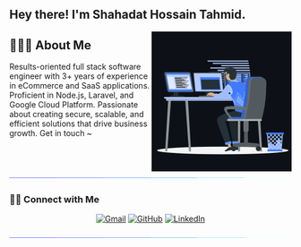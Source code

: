 ## Hey there! I'm Shahadat Hossain Tahmid.

<img align='right' src="coding.gif" width="250">


## 👨🏻‍💻 About Me

Results-oriented full stack software engineer with 3+ years of experience in eCommerce and SaaS applications. Proficient in Node.js, Laravel, and Google Cloud Platform. Passionate about creating secure, scalable, and efficient solutions that drive business growth. Get in touch ~

<!-- <a href="https://www.youtube.com/watch?v=dQw4w9WgXcQ"><img src="colorbar.gif"></a>

## 🛠 Tech Stack

### 👨‍💻 Programming Languages

<p align="left">

![HTML5](https://img.shields.io/badge/HTML-%23E34F26.svg?logo=html5&logoColor=white)&emsp;
![CSS3](https://img.shields.io/badge/CSS-%231572B6.svg?logo=css3&logoColor=white)&emsp;
![JavaScript](https://img.shields.io/badge/JavaScript-%23323330.svg?logo=javascript&logoColor=%23F7DF1E)&emsp;
![PHP](https://img.shields.io/badge/PHP-%23777BB4.svg?logo=php&logoColor=white)&emsp;
![NodeJS](https://img.shields.io/badge/Node.js-6DA55F?logo=node.js&logoColor=white)&emsp;
![TypeScript](https://img.shields.io/badge/TypeScript-%23007ACC.svg?logo=typescript&logoColor=white)&emsp;
![SQL](https://img.shields.io/badge/SQL%20-%23025E8C.svg?logo=amazon-dynamodb&logoColor=white)

</p>

### 🌐 Front End Frameworks & Libraries

<p align="left">

![Vue.js](https://img.shields.io/badge/Vue-%2335495e.svg?logo=vuedotjs&logoColor=%234FC08D)&emsp;
![Nuxtjs](https://img.shields.io/badge/Nuxt-002E3B?logo=nuxtdotjs&logoColor=#00DC82)&emsp;
![Vuetify](https://img.shields.io/badge/Vuetify-1867C0?logo=vuetify&logoColor=AEDDFF)&emsp;
![Bootstrap](https://img.shields.io/badge/Bootstrap-%23563D7C.svg?logo=bootstrap&logoColor=white)&emsp;
![TailwindCSS](https://img.shields.io/badge/Tailwind-%2338B2AC.svg?logo=tailwind-css&logoColor=white)

</p>

### 🧰 Back End Frameworks & Tools

<p align="left">

![Fastify](https://img.shields.io/badge/Fastify-%23000000.svg?logo=fastify&logoColor=white)&emsp;
![Laravel](https://img.shields.io/badge/Laravel-%23FF2D20.svg?logo=laravel&logoColor=white)&emsp;
![Code-Igniter](https://img.shields.io/badge/CodeIgniter-%23EF4223.svg?logo=codeIgniter&logoColor=white)&emsp;
![WordPress](https://img.shields.io/badge/WordPress-%23117AC9.svg?logo=WordPress&logoColor=white)&emsp;
![AdonisJS](https://img.shields.io/badge/Adonis-%23220052.svg?logo=adonisjs&logoColor=white)&emsp;
![Prisma](https://img.shields.io/badge/Prisma-3982CE?logo=Prisma&logoColor=white)&emsp;
![Postman](https://img.shields.io/badge/Postman-FF6C37?logo=postman&logoColor=white)&emsp;
![Swagger](https://img.shields.io/badge/-Swagger-%23Clojure?logo=swagger&logoColor=white)&emsp;

</p>

### 🗄️ Databases

<p align="left">

![MySQL](https://img.shields.io/badge/MySql-%2300f.svg?logo=mysql&logoColor=white)&emsp;
![MariaDB](https://img.shields.io/badge/MariaDB-003545?logo=mariadb&logoColor=white)&emsp;
![Redis](https://img.shields.io/badge/Redis-%23DD0031.svg?logo=redis&logoColor=white)

</p>

### ☁ Cloud Hosting

<p align="left">

![Heroku](https://img.shields.io/badge/Heroku-%23430098.svg?logo=heroku&logoColor=white)&emsp;
![Netlify](https://img.shields.io/badge/Netlify-%23000000.svg?logo=netlify&logoColor=#00C7B7)&emsp;
![Oracle](https://img.shields.io/badge/Oracle-F80000?logo=oracle&logoColor=white)&emsp;
![OVH](https://img.shields.io/badge/OVH-%23123F6D.svg?logo=ovh&logoColor=#123F6D)&emsp;
![DigitalOcean](https://img.shields.io/badge/DigitalOcean-%230167ff.svg?logo=digitalOcean&logoColor=white)

</p>

### 🔧 Tooling and Software

<p align="left">

![ESLint](https://img.shields.io/badge/ESLint-4B3263?logo=eslint&logoColor=white)&emsp;
![Git](https://img.shields.io/badge/Git-%23F05033.svg?logo=git&logoColor=white)&emsp;
![GitHub](https://img.shields.io/badge/Github-%23121011.svg?logo=github&logoColor=white)&emsp;
![GitLab](https://img.shields.io/badge/Gitlab-%23181717.svg?logo=gitlab&logoColor=white)&emsp;
![Bitbucket](https://img.shields.io/badge/Bitbucket-%230047B3.svg?logo=bitbucket&logoColor=white)&emsp;
![Jira](https://img.shields.io/badge/JIRA-%230A0FFF.svg?logo=jira&logoColor=white)&emsp;
![Confluence](https://img.shields.io/badge/Confluence-%23172BF4.svg?logo=confluence&logoColor=white)&emsp;

</p>

### ⚡ System

<p align="left"> 
  	
![Docker](https://img.shields.io/badge/Docker-%230db7ed.svg?logo=docker&logoColor=white)&emsp;
![Nginx](https://img.shields.io/badge/Nginx-%23009639.svg?logo=nginx&logoColor=white)&emsp;
![Linux](https://img.shields.io/badge/Linux-FCC624?logo=linux&logoColor=black)&emsp;
![Ubuntu](https://img.shields.io/badge/Ubuntu-E95420?logo=ubuntu&logoColor=white)&emsp;
	
</p> 
-->

<a href="https://www.youtube.com/watch?v=dQw4w9WgXcQ"><img src="colorbar.gif"></a>

### 🤝🏻 Connect with Me

<p align="center">
<!--   <a href="https://tahmid.org"><img src="https://img.icons8.com/bubbles/50/000000/web.png" alt="Website"/></a> -->
	<a href="mailto:axel.tahmid@gmail.com"><img src="https://img.icons8.com/bubbles/50/000000/gmail.png" alt="Gmail"/></a>
	<a href="https://github.com/AxelTahmid"><img src="https://img.icons8.com/bubbles/50/000000/github.png" alt="GitHub"/></a>
	<a href="https://www.linkedin.com/in/axel-tahmid/"><img src="https://img.icons8.com/bubbles/50/000000/linkedin.png" alt="LinkedIn"/></a>
</p>

<a href="https://www.youtube.com/watch?v=dQw4w9WgXcQ"><img src="colorbar.gif"></a>
